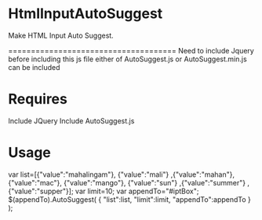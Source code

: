 HtmlInputAutoSuggest
====================
Make HTML Input Auto Suggest.

=====================================
Need to include Jquery before including this js file either of AutoSuggest.js or AutoSuggest.min.js can be included

Requires
========
Include JQuery
Include AutoSuggest.js

Usage
=====
var list=[{"value":"mahalingam"},
	{"value":"mali"}
	,{"value":"mahan"},
	{"value":"mac"},
	{"value":"mango"},
	{"value":"sun"}
	,{"value":"summer"}
	,{"value":"supper"}];
	var limit=10;
	var appendTo="#iptBox";
$(appendTo).AutoSuggest(
		{
			"list":list,
			"limit":limit,
			"appendTo":appendTo
		}
	);


